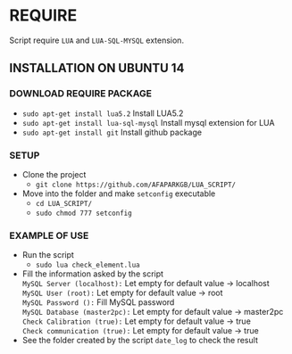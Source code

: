 # REQUIRE

Script require `LUA` and `LUA-SQL-MYSQL` extension.

## INSTALLATION ON UBUNTU 14
### DOWNLOAD REQUIRE PACKAGE
* `sudo apt-get install lua5.2` Install LUA5.2
* `sudo apt-get install lua-sql-mysql` Install mysql extension for LUA
* `sudo apt-get install git` Install github package

 ### SETUP
* Clone the project
  * `git clone https://github.com/AFAPARKGB/LUA_SCRIPT/`
* Move into the folder and make `setconfig` executable
  * `cd LUA_SCRIPT/`
  * `sudo chmod 777 setconfig`
  
### EXAMPLE OF USE
* Run the script
  * `sudo lua check_element.lua`
* Fill the information asked by the script <br />
  `MySQL Server (localhost):` Let empty for default value -> localhost <br />
  `MySQL User (root):` Let empty for default value -> root <br />
  `MySQL Password ():` Fill MySQL password <br />
  `MySQL Database (master2pc):` Let empty for default value -> master2pc <br />
  `Check Calibration (true):` Let empty for default value -> true <br />
  `Check communication (true):`  Let empty for default value -> true <br />
* See the folder created by the script `date_log` to check the result
